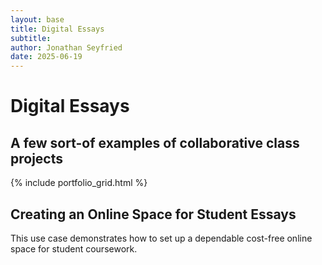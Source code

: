 ```yaml
---
layout: base
title: Digital Essays
subtitle: 
author: Jonathan Seyfried
date: 2025-06-19
---
```


# Digital Essays


## A few sort-of examples of collaborative class projects
{% include portfolio_grid.html %}


<h2>Creating an Online Space for Student Essays</h2>

This use case demonstrates how to set up a dependable cost-free online space for student coursework.
